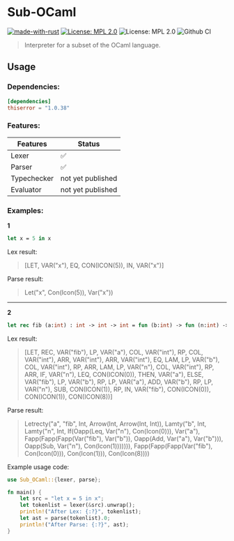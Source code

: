 # Sub-OCaml

[![made-with-rust](https://img.shields.io/badge/Made%20with-Rust-1f425f.svg?style=flat-square)](https://www.rust-lang.org/)
[![License: MPL 2.0](https://img.shields.io/badge/License-MPL_2.0-brightgreen.svg?style=flat-square)](https://github.com/Neotamandua/Sub-OCaml/blob/master/LICENSE)
![License: MPL 2.0](https://img.shields.io/github/languages/code-size/Neotamandua/Sub-OCaml?style=flat-square)
![Github CI](https://img.shields.io/github/actions/workflow/status/Neotamandua/Sub-Ocaml/build.yml?style=flat-square)
> Interpreter for a subset of the OCaml language.

## Usage

### Dependencies:

```toml
[dependencies]
thiserror = "1.0.38"
```

### Features:

| Features |   Status      |
| -------- | --------------- |
| Lexer  | ✅|
| Parser    | ✅ |
| Typechecker   | not yet published            |
| Evaluator   | not yet published            |


### Examples:
**1**
```ocaml
let x = 5 in x
```
Lex result:
> [LET, VAR("x"), EQ, CON(ICON(5)), IN, VAR("x")]

Parse result:
> Let("x", Con(Icon(5)), Var("x"))

___

**2**
```ocaml
let rec fib (a:int) : int -> int -> int = fun (b:int) -> fun (n:int) -> if n <= 0 then a else fib (b) (a+b) (n-1) in fib 0 1 8
```
Lex result:
> [LET, REC, VAR("fib"), LP, VAR("a"), COL, VAR("int"), RP, COL, VAR("int"), ARR, VAR("int"), ARR, VAR("int"), EQ, LAM, LP, VAR("b"), COL, VAR("int"), RP, ARR, LAM, LP, VAR("n"), COL, VAR("int"), RP, ARR, IF, VAR("n"), LEQ, CON(ICON(0)), THEN, VAR("a"), ELSE, VAR("fib"), LP, VAR("b"), RP, LP, VAR("a"), ADD, VAR("b"), RP, LP, VAR("n"), SUB, CON(ICON(1)), RP, IN, VAR("fib"), CON(ICON(0)), CON(ICON(1)), CON(ICON(8))]

Parse result:
> Letrecty("a", "fib", Int, Arrow(Int, Arrow(Int, Int)), Lamty("b", Int, Lamty("n", Int, If(Oapp(Leq, Var("n"), Con(Icon(0))), Var("a"), Fapp(Fapp(Fapp(Var("fib"), Var("b")), Oapp(Add, Var("a"), Var("b"))), Oapp(Sub, Var("n"), Con(Icon(1))))))), Fapp(Fapp(Fapp(Var("fib"), Con(Icon(0))), Con(Icon(1))), Con(Icon(8))))

Example usage code:
```rust
use Sub_OCaml::{lexer, parse};

fn main() {
    let src = "let x = 5 in x";
    let tokenlist = lexer(&src).unwrap();
    println!("After Lex: {:?}", tokenlist);
    let ast = parse(tokenlist).0;
    println!("After Parse: {:?}", ast);
}
```
